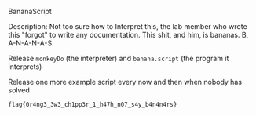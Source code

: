 BananaScript

Description: Not too sure how to Interpret this, the lab member who wrote this "forgot" to write any documentation.  This shit, and him, is bananas. B, A-N-A-N-A-S.

Release `monkeyDo` (the interpreter) and `banana.script` (the program it interprets)

Release one more example script every now and then when nobody has solved

`flag{0r4ng3_3w3_ch1pp3r_1_h47h_n07_s4y_b4n4n4rs}`
